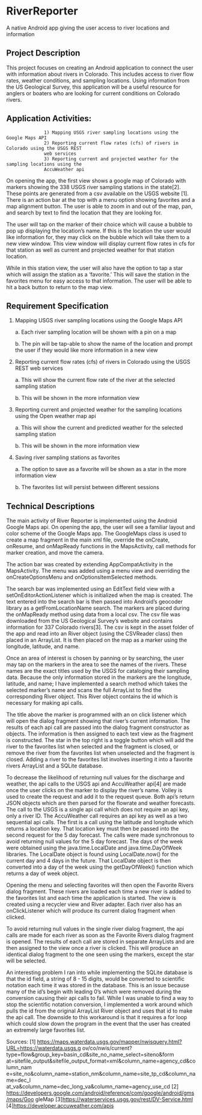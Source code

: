# RiverReporter
A native Android app giving the user access to river locations and information

## Project Description

This project focuses on creating an Android application to connect the user with 
information about rivers in Colorado.  This includes access to river flow rates, weather 
conditions, and sampling locations.  Using information from the US Geological Survey, 
this application will be a useful resource for anglers or boaters who are looking for 
current conditions on Colorado rivers. 


   ## Application Activities: 
                  1) Mapping USGS river sampling locations using the Google Maps API 
                  2) Reporting current flow rates (cfs) of rivers in Colorado using the USGS REST 
                  web services 
                  3) Reporting current and projected weather for the sampling locations using the 
                  AccuWeather api 
                  
 
On opening the app, the first view shows a google map of Colorado with markers 
showing the 338 USGS river sampling stations in the state[2].  These points are 
generated from a csv available on the USGS website [1].  There is an action bar at the 
top with a menu option showing favorites and a map alignment button.  The user is able 
to zoom in and out of the map, pan, and search by text to find the location that they are 
looking for.  


The user will tap on the marker of their choice which will cause a bubble to pop 
up displaying the location’s name.  If this is the location the user would like information 
for, they may click on the bubble which will take them to a new view window.  This view 
window will display current flow rates in cfs for that station as well as current and 
projected weather for that station location.  


While in this station view, the user will also have the option to tap a star which 
will assign the station as a ‘favorite.’  This will save the station in the favorites menu for 
easy access to that information.  The user will be able to hit a back button to return to 
the map view. 



## Requirement Specification

1. Mapping USGS river sampling locations using the Google Maps API 


      a. Each river sampling location will be shown with a pin on a map
          
      b. The pin will be tap-able to show the name of the location and prompt the 
            user if they would like more information in a new view 
            
            
2. Reporting current flow rates (cfs) of rivers in Colorado using the USGS REST 
    web services
    
   a. This will show the current flow rate of the river at the selected sampling 
station

   b. This will be shown in the more information view 
            
            
3. Reporting current and projected weather for the sampling locations using the 
Open weather map api 

   a. This will show the current and predicted weather for the selected sampling 
station 

   b. This will be shown in the more information view 
            
            
4. Saving river sampling stations as favorites 

    a. The option to save as a favorite will be shown as a star in the more 
information view 

    b. The favorites list will persist between different sessions 
    
    
## Technical Descriptions

The main activity of River Reporter is implemented 
using the Android Google Maps api.  On opening the 
app, the user will see a familiar layout and color scheme 
of the Google Maps app.  The GoogleMaps class is used 
to create a map fragment in the main xml file, override 
the onCreate, onResume, and onMapReady functions in 
the MapsActivity, call methods for marker creation, and 
move the camera.  


The action bar was created by extending 
AppCompatActivity in the MapsActivity.  The menu was 
added using a menu view and overriding the 
onCreateOptionsMenu and onOptionsItemSelected 
methods.  

The search bar was implemented using an EditText 
field view with a setOnEditorActionListener which is 
initialized when the map is created.  The text entered into 
the search bar is then passed into Android’s geocoder 
library as a getFromLocationName search. 
The markers are placed during the onMapReady 
method using data from a local csv.  The csv file was 
downloaded from the US Geological Survey’s website 
and contains information for 337 Colorado rivers[3].  The 
csv is kept in the asset folder of the app and read into an 
River object (using the CSVReader class) then placed in 
an ArrayList.  It is then placed on the map as a marker 
using the longitude, latitude, and name. 


Once an area of interest is chosen by panning or by 
searching, the user may tap on the markers in the area to 
see the names of the rivers.  These names are the exact 
titles used by the USGS for cataloging their sampling 
data.  Because the only information stored in the 
markers are the longitude, latitude, and name; I have 
implemented a search method which takes the selected 
marker’s name and scans the full ArrayList to find the 
corresponding River object.  This River object contains 
the id which is necessary for making api calls. 
 
 
The title above the marker is programmed with an on 
click listener which will open the dialog fragment 
showing that river’s current information.  The results of 
each api call are passed into the dialog fragment 
constructor as objects.  The information is then assigned 
to each text view as the fragment is constructed.  The 
star in the top right is a toggle button which will add the 
river to the favorites list when selected and the fragment 
is closed, or remove the river from the favorites list when 
unselected and the fragment is closed.  Adding a river to 
the favorites list involves inserting it into a favorite rivers 
ArrayList and a SQLite database. 


To decrease the likelihood of returning null values for the discharge and weather, the 
api calls to the USGS api and AccuWeather api[4] are made once the user clicks on the 
marker to display the river’s name.  Volley is used to create the request and add it to the 
request queue.  Both api’s return JSON objects which are then parsed for the flowrate 
and weather forecasts.  The call to the USGS is a single api call which does not require 
an api key, only a river ID.  The AccuWeather call requires an api key as well as a two 
sequential api calls.  The first is a call using the latitude and longitude which returns a 
location key.  That location key must then be passed into the second request for the 5 
day forecast.  The calls were made synchronous to avoid returning null values for the 5 
day forecast.  The days of the week were obtained using the java.time.LocalDate and 
java.time.DayOfWeek libraries.  The LocalDate object is found using LocalDate.now() 
for the current day and 4 days in the future.  That LocalDate object is then converted 
into a day of the week using the getDayOfWeek() function which returns a day of week 
object. 


Opening the menu and selecting 
favorites will then open the Favorite Rivers 
dialog fragment.  These rivers are loaded 
each time a new river is added to the 
favorites list and each time the application 
is started.  The view is created using a 
recycler view and River adapter.  Each river 
also has an onClickListener which will 
produce its current dialog fragment when 
clicked. 


To avoid returning null values in the single river 
dialog fragment,  the api calls are made for each river 
as soon as the Favorite Rivers 
dialog fragment is opened.  The 
results of each call are stored in 
separate ArrayLists and are then 
assigned to the view once a river 
is clicked.  This will produce an 
identical dialog fragment to the 
one seen using the markers, 
except the star will be selected. 


An interesting problem I ran into while implementing the SQLite database is that 
the id field, a string of 8 - 15 digits, would be converted to scientific notation each time it 
was stored in the database.  This is an issue because many of the id’s begin with 
leading 0’s which were removed during the conversion causing their api calls to fail. 
While I was unable to find a way to stop the scientific notation conversion, I 
implemented a work around which pulls the id from the original ArrayList River object 
and uses that id to make the api call.  The downside to this workaround is that it 
requires a for loop which could slow down the program in the event that the user has 
created an extremely large favorites list. 


Sources​: 
[1] 
https://maps.waterdata.usgs.gov/mapper/nwisquery.html?URL=https://waterdata.usgs.g
ov/co/nwis/current?type=flow&group_key=basin_cd&site_no_name_select=siteno&form
at=sitefile_output&sitefile_output_format=xml&column_name=agency_cd&column_nam
e=site_no&column_name=station_nm&column_name=site_tp_cd&column_name=dec_l
at_va&column_name=dec_long_va&column_name=agency_use_cd 
[2]​https://developers.google.com/android/reference/com/google/android/gms/maps/Goo
gleMap 
[3]​https://waterservices.usgs.gov/rest/DV-Service.html 
[4]​https://developer.accuweather.com/apis 
